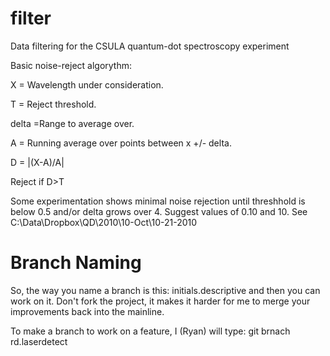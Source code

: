 filter
======

Data filtering for the CSULA quantum-dot spectroscopy experiment



Basic noise-reject algorythm:

X = Wavelength under consideration.

T = Reject threshold.

delta =Range to average over.

A = Running average over points between x +/- delta.

D = |(X-A)/A|

Reject if D>T



Some experimentation shows minimal noise rejection until threshhold is below 0.5
and/or delta grows over 4. Suggest values of 0.10 and 10.
See C:\Data\Dropbox\QD\2010\10-Oct\10-21-2010

Branch Naming
=============

So, the way you name a branch is this: initials.descriptive and then you
can work on it. Don't fork the project, it makes it harder for me to merge your improvements back into the mainline.

To make a branch to work on a feature, I (Ryan) will type: git brnach rd.laserdetect


